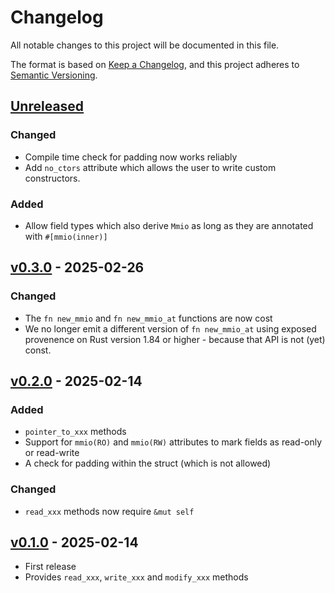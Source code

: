 # Changelog

All notable changes to this project will be documented in this file.

The format is based on [Keep a Changelog](https://keepachangelog.com/en/1.1.0/),
and this project adheres to [Semantic Versioning](https://semver.org/spec/v2.0.0.html).

## [Unreleased]

### Changed

- Compile time check for padding now works reliably
- Add `no_ctors` attribute which allows the user to write custom constructors.

### Added

- Allow field types which also derive `Mmio` as long as they are annotated with
  `#[mmio(inner)]`

## [v0.3.0] - 2025-02-26

### Changed

* The `fn new_mmio` and `fn new_mmio_at` functions are now cost
* We no longer emit a different version of `fn new_mmio_at` using exposed
  provenence on Rust version 1.84 or higher - because that API is not (yet)
  const.

## [v0.2.0] - 2025-02-14

### Added

* `pointer_to_xxx` methods
* Support for `mmio(RO)` and `mmio(RW)` attributes to mark fields as read-only or read-write
* A check for padding within the struct (which is not allowed)

### Changed

* `read_xxx` methods now require `&mut self`

## [v0.1.0] - 2025-02-14

* First release
* Provides `read_xxx`, `write_xxx` and `modify_xxx` methods

[Unreleased]: https://github.com/knurling-rs/derive-mmio/compare/derive-mmio-v0.3.0...HEAD
[v0.3.0]: https://github.com/knurling-rs/derive-mmio/compare/derive-mmio-v0.2.0...derive-mmio-v0.3.0
[v0.2.0]: https://github.com/knurling-rs/derive-mmio/compare/derive-mmio-v0.1.0...derive-mmio-v0.2.0
[v0.1.0]: https://github.com/knurling-rs/derive-mmio/releases/tag/derive-mmio-v0.1.0
